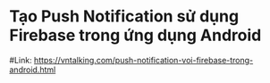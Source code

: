 # Tạo Push Notification sử dụng Firebase trong ứng dụng Android
#Link: https://vntalking.com/push-notification-voi-firebase-trong-android.html

